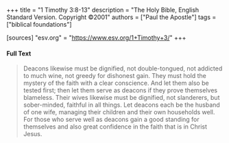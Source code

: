 +++
title = "1 Timothy 3:8-13"
description = "The Holy Bible, English Standard Version. Copyright ©2001"
authors = ["Paul the Apostle"]
tags = ["biblical foundations"]

[sources]
"esv.org" = "https://www.esv.org/1+Timothy+3/"
+++

#### Full Text

> Deacons likewise must be dignified, not double-tongued, not addicted to much wine, not greedy for dishonest gain. They must hold the mystery of the faith with a clear conscience. And let them also be tested first; then let them serve as deacons if they prove themselves blameless. Their wives likewise must be dignified, not slanderers, but sober-minded, faithful in all things. Let deacons each be the husband of one wife, managing their children and their own households well. For those who serve well as deacons gain a good standing for themselves and also great confidence in the faith that is in Christ Jesus.

